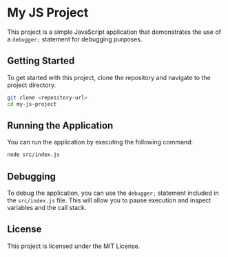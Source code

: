 # My JS Project

This project is a simple JavaScript application that demonstrates the use of a `debugger;` statement for debugging purposes.

## Getting Started

To get started with this project, clone the repository and navigate to the project directory.

```bash
git clone <repository-url>
cd my-js-project
```

## Running the Application

You can run the application by executing the following command:

```bash
node src/index.js
```

## Debugging

To debug the application, you can use the `debugger;` statement included in the `src/index.js` file. This will allow you to pause execution and inspect variables and the call stack.

## License

This project is licensed under the MIT License.